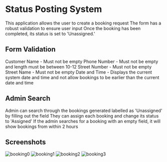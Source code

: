 # Status Posting System
This application allows the user to create a booking request
The form has a robust validation to ensure user input
Once the booking has been completed, its status is set to 'Unassigned.'

## Form Validation
Customer Name - Must not be empty
Phone Number - Must not be empty and length must be between 10-12
Street Number - Must not be empty
Street Name - Must not be empty
Date and Time - Displays the current system date and time and not allow bookings to be earlier than the current date and time

## Admin Search
Admin can search through the bookings generated labelled as 'Unassigned' by filling out the field
They can assign each booking and change its status to 'Assigned'
If the admin searches for a booking with an empty field, it will show bookings from within 2 hours

## Screenshots
![booking0](https://user-images.githubusercontent.com/69224805/205566925-c6b7995b-0b68-401f-aae3-4b371b6f8de0.png)
![booking1](https://user-images.githubusercontent.com/69224805/205566933-d0029d31-57b1-4e28-903a-b65e9d4fe26f.png)
![booking2](https://user-images.githubusercontent.com/69224805/205566944-00e4846e-44f2-4ed4-9d48-f47c3ee0c63b.png)
![booking3](https://user-images.githubusercontent.com/69224805/205566963-b58d817d-3ba9-4501-8663-71dcfa0cc06a.png)


